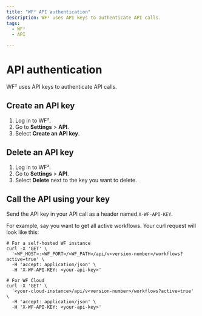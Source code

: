 ```yaml
---
title: "WF² API authentication"
description: WF² uses API keys to authenticate API calls.
tags:
  - WF²
  - API

---
```


# API authentication

WF² uses API keys to authenticate API calls.

## Create an API key

1. Log in to WF².
2. Go to **Settings** > **API**.
3. Select **Create an API key**.

## Delete an API key

1. Log in to WF².
2. Go to **Settings** > **API**.
3. Select **Delete** next to the key you want to delete.

## Call the API using your key

Send the API key in your API call as a header named `X-WF-API-KEY`.

For example, say you want to get all active workflows. Your curl request will look like this:

```shell
# For a self-hosted WF instance
curl -X 'GET' \
  '<WF_HOST>:<WF_PORT>/<WF_PATH>/api/v<version-number>/workflows?active=true' \
  -H 'accept: application/json' \
  -H 'X-WF-API-KEY: <your-api-key>'

# For WF Cloud
curl -X 'GET' \
  '<your-cloud-instance>/api/v<version-number>/workflows?active=true' \
  -H 'accept: application/json' \
  -H 'X-WF-API-KEY: <your-api-key>'
```
